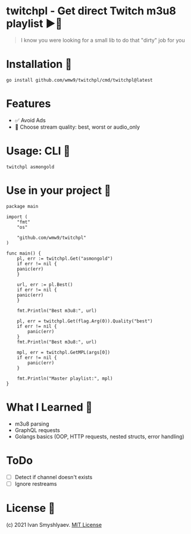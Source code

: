 # twitchpl - Get direct Twitch m3u8 playlist ▶️🎵
 > I know you were looking for a small lib to do that "dirty" job for you

# Installation 🔨
```go install github.com/wmw9/twitchpl/cmd/twitchpl@latest``` <br>

# Features
- ✅  Avoid Ads
- 🚀  Choose stream quality: best, worst or audio_only

# Usage: CLI 🔬
```twitchpl asmongold``` <br>

# Use in your project 🔬
```golang
package main

import (
	"fmt"
	"os"

	"github.com/wmw9/twitchpl"
)

func main() {
    pl, err := twitchpl.Get("asmongold")
    if err != nil {
    panic(err)
    }

    url, err := pl.Best()
    if err != nil {
    panic(err)
    }
    
    fmt.Println("Best m3u8:", url)

    pl, err = twitchpl.Get(flag.Arg(0)).Quality("best")
    if err != nil {
        panic(err)
    }
    fmt.Println("Best m3u8:", url)

    mpl, err = twitchpl.GetMPL(args[0])
    if err != nil {
        panic(err)
    }

    fmt.Println("Master playlist:", mpl)
}

```

# What I Learned 🧠
- m3u8 parsing
- GraphQL requests
- Golangs basics (OOP, HTTP requests, nested structs, error handling)

# ToDo
- [ ] Detect if channel doesn't exists
- [ ] Ignore restreams

# License 📑
(c) 2021 Ivan Smyshlyaev. [MIT License](https://tldrlegal.com/license/mit-license)
